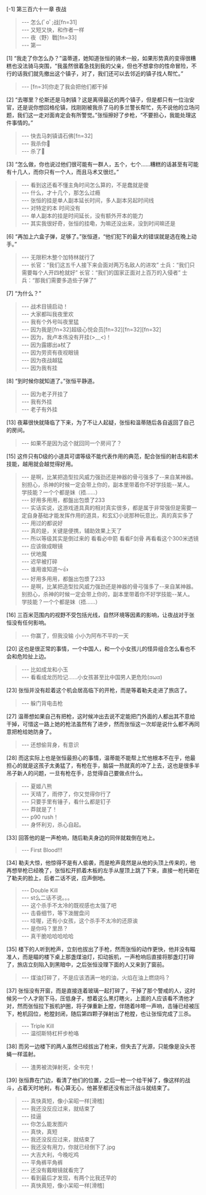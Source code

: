 
[-1] 第三百六十一章 夜战
>--- 怎么(ﾟoﾟ;战[fn=31]<br>
>--- 又短又快，和作者一样<br>
>--- 夜（野）戰[fn=33]<br>
>--- 第一<br>

[1] “我走了你怎么办？”温蒂道，她知道张恒的骑术一般，如果形势真的变得很糟糕也没法骑马突围，“我虽然很着急找到我的父亲，但也不想拿你的性命冒险，不行的话我们就先撤出这个镇子，对了，我们还可以去邻近的镇子找人帮忙。”
>--- [fn=31]你走了我会把他们都干掉<br>

[2] “去哪里？伦斯还是马刺镇？这是离得最近的两个镇子，但是都只有一位治安官，还是说你想回格伦镇，找刚刚被我杀了马的多兰警长帮忙，先不说他的立场问题，我们这一走对面肯定会有所警觉。”张恒擦好了步枪，“不要担心，我能处理这件事情的。”
>--- 快去马刺镇请石佛[fn=32]<br>
>--- 我杀你🐴<br>
>--- 杀了🐎<br>

[3] “怎么做，你也说过他们很可能有一群人，五个，七个……糟糕的话甚至有可能有十几人，而你只有一个人，而且马术又很烂。”
>--- 看到这还看不懂主角时间怎么算的，不是蠢就是傻<br>
>--- 什么，才十几个，那怎么过瘾<br>
>--- 张恒的挂是单人副本延长时间，多人副本另起时间线<br>
>--- 对特定的本  时间没有<br>
>--- 单人副本的挂是时间延长，没有额外开本的能力<br>
>--- 其实我很好奇，张恒的挂嘞，为嘛还没出来，没到时间嘛还是<br>

[6] “再加上六盒子弹，足够了。”张恒道，“他们犯下的最大的错误就是选在晚上动手。”
>--- 无限积木整个加特林就行了<br>
>--- 长官：“我们这五千人接下来会面对两万名敌人的进攻”
士兵：“我们只需要每个人开四枪就好”
长官：“我们的国家正面对上百万的入侵者”
士兵：“那我们需要多造些子弹了”<br>

[7] “为什么？”
>--- 战术目镜启动！<br>
>--- 大家都叫我夜里欢<br>
>--- 我有个外号叫夜里猛<br>
>--- 因为我是[fn=32]超级心悦会员[fn=32][fn=32][fn=32]<br>
>--- 因为，我卢本伟没有开挂(>﹏<)！<br>
>--- 因为露娜出a杖了<br>
>--- 因为劳资有夜视眼镜<br>
>--- 因为夜战越猛<br>
>--- 因为我有挂<br>

[8] “到时候你就知道了。”张恒平静道。
>--- 因为老子开挂了<br>
>--- 我有外挂<br>
>--- 老子有外挂<br>

[13] 夜幕很快就降临了下来，为了不让人起疑，张恒和温蒂随后各自返回了自己的房间。
>--- 如果不是因为这个就回同一个房间了？<br>

[15] 这件只有D级的小道具可谓等级不能代表作用的典范，配合张恒的射击和箭术技能，越用就会越觉得好用。
>--- 是啊，比某把造型拉风威力强劲还是神器的骨弓强多了--来自某神器。
别担心，杀神的时候一定会带上你的，副本里带着你不好学技能--某人。
学技能？一个个都是妹（捂……）<br>
>--- 好用多用用，都盤出包漿了233<br>
>--- 实话实说，这游戏道具真的相对真实很多，都是属于非常强但是需要一定自身基础才能发挥作用的道具，和玄幻小说那种玩意比，真的真实多了<br>
>--- 用过的都说好<br>
>--- 真的是，关键是便携，辅助效果上天了<br>
>--- 所以等级其实是倒过来的 看看必中箭 看看F剑骨 再看看这个300米透镜<br>
>--- 应该做成眼镜<br>
>--- 伏地魔<br>
>--- 迟早被打碎<br>
>--- 谁用谁知道～👍<br>
>--- 好用多用用，都盤出包漿了233<br>
>--- 是啊，比某把造型拉风威力强劲还是神器的骨弓强多了--来自某神器。
别担心，杀神的时候一定会带上你的，副本里带着你不好学技能--某人。
学技能？一个个都是妹（捂……）<br>

[16] 三百米范围内的视野不受包括光线，自然环境等因素的影响，让夜战对于张恒没有任何影响。
>--- 你赢了，但我没输
小小为阿布不平的一天<br>

[20] 这也是很正常的事情，一个中国人，和一个小女孩儿的怪异组合怎么看也不会和危险扯上边。
>--- 比如成龙和小玉<br>
>--- 看看成龙历险记……小女孩甚至比中国男人更危险(ಡωಡ)<br>

[23] 张恒并没有趁着这个机会居高临下的开枪，而是等着勒夫走进了旅店了。
>--- 躲门背电击枪<br>

[27] 温蒂想如果自己有把枪，这时候冲出去说不定能把门外面的人都出其不意给干掉，可惜这一路上她的枪法虽然有了进步，然而张恒这一次却是说什么都不再同意把枪给她防身了。
>--- 还想偷背身，有意识<br>

[28] 而这实际上也是张恒最担心的事情，温蒂能不能帮上忙他根本不在乎，他最担心的就是这孩子太勇猛了，有枪在手，脑袋一热就真的冲了上去，这也是很多半吊子新人的问题，一旦有枪在手，总觉得自己要做点什么。
>--- 夏姬八熊<br>
>--- 天晴了，雨停了，你又觉得你行了<br>
>--- 只要手里有锤子，看什么都是钉子<br>
>--- 莽就是了！<br>
>--- p90 rush！<br>
>--- 身怀利刃，杀心自起。<br>

[33] 回答他的是一声枪响，随后勒夫身边的同伴就栽倒在地上。
>--- First Blood!!!<br>

[34] 勒夫大惊，他惊得不是有人偷袭，而是枪声竟然是从他的头顶上传来的，他再想举枪已经晚了，张恒松开抓着木板的左手从屋顶上跳了下来，直接一枪托砸在了勒夫的脸上，后者二话不说，应声倒地。
>--- Double Kill<br>
>--- st么二话不说。。。<br>
>--- 这个杀手不太冷的既视感也太强了吧<br>
>--- 击昏细节，等下泼醒盘问<br>
>--- 哇喔，还有小女孩，这个杀手不太冷的还原诶<br>
>--- 是你吗？里昂？<br>
>--- 真干脆哈哈哈哈哈<br>

[35] 楼下的人听到枪声，立刻也拔出了手枪，然而张恒的动作更快，他并没有瞄准人，而是瞄的楼下桌上那盏煤油灯，扣动扳机，一声枪响后直接将那盏灯打碎了，旅店立刻陷入到黑暗中，之后张恒没理下面的人又来到了窗前。
>--- 煤油灯碎了，不是应该洒满一地的油，火焰在油上燃烧吗？<br>

[37] 张恒没有开窗，而是直接连着玻璃一起打碎了，干掉了那个警戒的人，这时候另一个人才刚下马，压低身子，想着这么黑灯瞎火，上面的人应该看不清他才对，然而张恒拉下扳机护圈，将子弹重新上膛，伴随着咔嚓一声响，击锤已经被压下，枪机回位，枪膛封闭，随后第四颗子弹射出了枪膛，也让张恒完成了三杀。
>--- Triple Kill<br>
>--- 温彻斯特杠杆步枪咯<br>

[38] 而另一边楼下的两人虽然已经拔出了枪来，但失去了光源，只能像是没头苍蝇一样滥射。
>--- 渣男被流弹射死，全书完！<br>

[39] 张恒靠在门边，看清了他们的位置，之后一枪一个给干掉了，像这样的战斗，占着天时地利，有心算无心，他甚至都还没有出汗战斗就结束了。
>--- 真快真短，像小呆昭一样[滑稽]<br>
>--- 我还没反应过来，就结束了<br>
>--- 挂逼<br>
>--- 你怎么能发图片<br>
>--- 真快，真短<br>
>--- 我还没反应过来，就结束了<br>
>--- 我还没有用力，你就已经倒下了.jpg<br>
>--- 大吉大利，今晚吃鸡<br>
>--- 平角裤平角裤<br>
>--- 还没有戴眼镜就看完了<br>
>--- 看到最后才发现，有两个比我还早的<br>
>--- 真快真短，像小呆昭一样[滑稽]<br>
